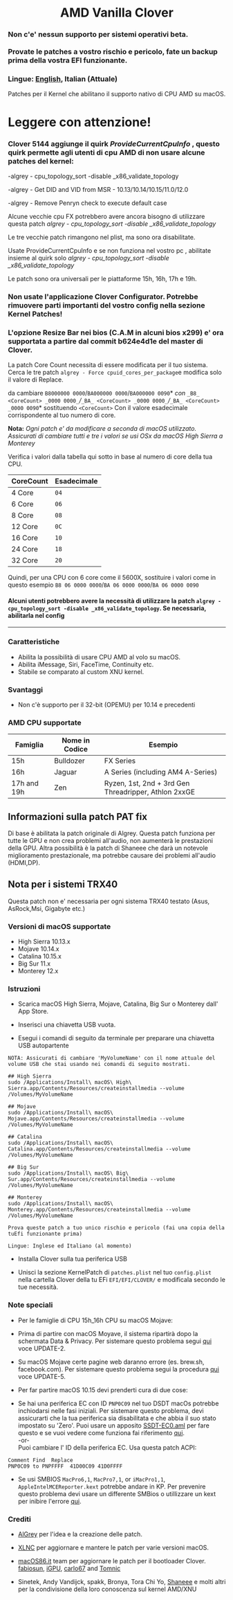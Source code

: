 <span align="center">

<h1>AMD Vanilla Clover</h1>

</span>


### Non c'e' nessun supporto per sistemi operativi beta. <br /><br />Provate le patches a vostro rischio e pericolo, fate un backup prima della vostra EFI funzionante.  

### Lingue: [English](README.md), Italian (Attuale)

Patches per il Kernel che abilitano il supporto nativo di CPU AMD su macOS.

# Leggere con attenzione!
### Clover 5144 aggiunge il quirk *ProvideCurrentCpuInfo* , questo quirk permette agli utenti di cpu AMD di non usare alcune patches del kernel:
-algrey - cpu_topology_sort -disable _x86_validate_topology

-algrey - Get DID and VID from MSR - 10.13/10.14/10.15/11.0/12.0

-algrey - Remove Penryn check to execute default case

Alcune vecchie cpu FX potrebbero avere ancora bisogno di utilizzare questa patch *algrey - cpu_topology_sort -disable _x86_validate_topology*

Le tre vecchie patch rimangono nel plist, ma sono ora disabilitate.

Usate ProvideCurrentCpuInfo e se non funziona nel vostro pc , abilitate insieme al quirk solo *algrey - cpu_topology_sort -disable _x86_validate_topology*


Le patch sono ora universali per le piattaforme 15h, 16h, 17h e 19h.

### Non usate l'applicazione Clover Configurator. Potrebbe rimuovere parti importanti del vostro config nella sezione Kernel Patches!
### L'opzione Resize Bar nei bios (C.A.M in alcuni bios x299) e' ora supportata a partire dal commit b624e4d1e del master di Clover.

La patch Core Count necessita di essere modificata per il tuo sistema. Cerca le tre patch `algrey - Force cpuid_cores_per_package`e modifica solo il valore di Replace.

da cambiare `B8000000 0000`/`BA000000 0000`/`BA000000 0090`* _con_ `_B8_ <CoreCount> _0000 0000_`_/_`_BA_ <CoreCount> _0000 0000_`_/_`_BA_ <CoreCount> _0000 0090`* sostituendo `<CoreCount>` Con il valore esadecimale corrispondente al tuo numero di core.

****Nota:**** *_Ogni patch e' da modificare a seconda di macOS utilizzato. Assicurati di cambiare tutti e tre i valori se usi OSx da macOS High Sierra a Monterey_*

Verifica i valori dalla tabella qui sotto in base al numero di core della tua CPU.

| CoreCount | Esadecimale|
|--------|---------|
|   4 Core  | `04` |
|   6 Core  | `06` |
|   8 Core  | `08` |
|   12 Core | `0C` |
|   16 Core | `10` |
|   24 Core | `18` |
|   32 Core | `20` |


Quindi, per una CPU con 6 core come il 5600X, sostituire i valori come in questo esempio `B8 06 0000 0000`/`BA 06 0000 0000`/`BA 06 0000 0090`

#### Alcuni utenti potrebbero avere la necessità di utilizzare la patch `algrey - cpu_topology_sort -disable _x86_validate_topology`. Se necessaria, abilitarla nel config

___


### Caratteristiche
- Abilita la possibilità di usare CPU AMD al volo su macOS.
- Abilita iMessage, Siri, FaceTime, Continuity etc.
- Stabile se comparato al custom XNU kernel.

### Svantaggi
- Non c'è supporto per il  32-bit (OPEMU) per  10.14 e precedenti


### AMD CPU supportate
| Famiglia | Nome in Codice| Esempio|
|----------|---------------|---------|
| 15h      |    Bulldozer  |FX Series|
| 16h      | Jaguar | A Series (including AM4 A-Series) |
| 17h and 19h | Zen | Ryzen, 1st, 2nd + 3rd Gen Threadripper, Athlon 2xxGE |<br />

## Informazioni sulla patch PAT fix
Di base è abilitata la patch originale di Algrey. Questa patch funziona per tutte le GPU e non crea problemi all'audio, non aumenterà le prestazioni della GPU.
Altra possibilità è la patch di Shaneee che darà un notevole miglioramento prestazionale, ma potrebbe causare dei problemi all'audio (HDMI,DP).

## Nota per i sistemi TRX40
Questa patch non e' necessaria per ogni sistema TRX40 testato (Asus, AsRock,Msi, Gigabyte etc.)

### Versioni di macOS supportate
- High Sierra 10.13.x
- Mojave 10.14.x
- Catalina 10.15.x
- Big Sur 11.x
- Monterey 12.x

### Istruzioni
- Scarica macOS High Sierra, Mojave, Catalina, Big Sur o Monterey dall' App Store.

- Inserisci una chiavetta USB vuota.

- Esegui i comandi di seguito da terminale per preparare una chiavetta USB autopartente

```
NOTA: Assicurati di cambiare 'MyVolumeName' con il nome attuale del volume USB che stai usando nei comandi di seguito mostrati.

## High Sierra
sudo /Applications/Install\ macOS\ High\ Sierra.app/Contents/Resources/createinstallmedia --volume /Volumes/MyVolumeName

## Mojave
sudo /Applications/Install\ macOS\ Mojave.app/Contents/Resources/createinstallmedia --volume /Volumes/MyVolumeName

## Catalina
sudo /Applications/Install\ macOS\ Catalina.app/Contents/Resources/createinstallmedia --volume /Volumes/MyVolumeName

## Big Sur
sudo /Applications/Install\ macOS\ Big\ Sur.app/Contents/Resources/createinstallmedia --volume /Volumes/MyVolumeName

## Monterey
sudo /Applications/Install\ macOS\ Monterey.app/Contents/Resources/createinstallmedia --volume /Volumes/MyVolumeName

Prova queste patch a tuo unico rischio e pericolo (fai una copia della tuEfi funzionante prima)

Lingue: Inglese ed Italiano (al momento)
```
- Installa Clover sulla tua periferica USB

- Unisci la sezione KernelPatch di `patches.plist` nel tuo `config.plist` nella cartella Clover della tu EFi `EFI/EFI/CLOVER/` e modificala secondo le tue necessità.

### Note speciali
- Per le famiglie di CPU  15h_16h CPU su macOS Mojave:
- Prima di partire con macOS Moyave, il sistema ripartirà dopo la schermata Data & Privacy. Per sistemare questo problema segui  [qui](https://www.insanelymac.com/forum/topic/335877-amd-mojave-kernel-development-and-testing/?do=findComment&comment=2658085) voce UPDATE-2.

- Su macOS Mojave certe pagine web daranno errore (es. brew.sh, facebook.com). Per sistemare questo problema segui la procedura [qui](https://www.insanelymac.com/forum/topic/335877-amd-mojave-kernel-development-and-testing/?do=findComment&comment=2661857) voce UPDATE-5.

- Per far partire macOS  10.15 devi prenderti cura di due cose:

- Se hai una periferica EC con ID `PNP0C09` nel tuo DSDT macOs potrebbe inchiodarsi nelle fasi iniziali. Per sistemare questo problema, devi assicurarti che la tua periferica sia disabilitata e che abbia il suo stato impostato su 'Zero'. Puoi usare un apposito [SSDT-EC0.aml](./Extra/SSDT-EC0.aml) per fare questo e se vuoi vedere come funziona fai riferimento [qui](https://github.com/acidanthera/OpenCorePkg/blob/5e020bb06b33f12fa8b404cc3d1effaa5fbc00ea/Docs/AcpiSamples/SSDT-EC.dsl#L33). <br> -or- <br> Puoi cambiare l' ID della periferica EC. Usa questa patch ACPI:

```
Comment Find  Replace
PNP0C09 to PNPFFFF  41D00C09 41D0FFFF
```
- Se usi SMBIOS `MacPro6,1`, `MacPro7,1`, or `iMacPro1,1`, `AppleIntelMCEReporter.kext` potrebbe andare in KP. Per prevenire questo problema devi usare un differente SMBios o utillizzare un kext per inibire l'errore [qui](./Extra/).


### Crediti

- [AlGrey](https://github.com/AlGreyy) per l'idea e la creazione delle patch.

- [XLNC](https://github.com/XLNCs) per aggiornare e mantere le patch per varie versioni macOS.

- [macOS86.it](https://www.macos86.it) team per aggiornare le patch per il bootloader Clover. [fabiosun](https://www.macos86.it/profile/13-fabiosun), [iGPU](https://www.macos86.it/profile/1303-igpu), [carlo67](https://www.macos86.it/profile/17-carlo_67) and [Tomnic](https://www.macos86.it/profile/69-tomnic)

- Sinetek, Andy Vandijck, spakk, Bronya, Tora Chi Yo, [Shaneee](https://github.com/Shaneee) e molti altri per la condivisione della loro conoscenza sul kernel AMD/XNU
